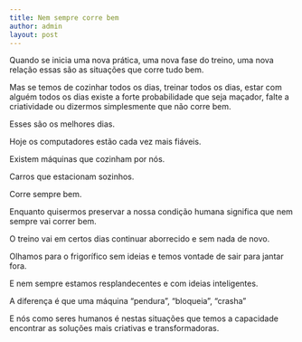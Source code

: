 ```yaml
---
title: Nem sempre corre bem
author: admin
layout: post
---
```

Quando se inicia uma nova prática, uma nova fase do treino, uma nova relação essas são as situações que corre tudo bem.

Mas se temos de cozinhar todos os dias, treinar todos os dias, estar com alguém todos os dias existe a forte probabilidade que seja maçador, falte a criatividade ou dizermos simplesmente que não corre bem.

Esses são os melhores dias.

Hoje os computadores estão cada vez mais fiáveis.

Existem máquinas que cozinham por nós.

Carros que estacionam sozinhos.

Corre sempre bem.

Enquanto quisermos preservar a nossa condição humana significa que nem sempre vai correr bem.

O treino vai em certos dias continuar aborrecido e sem nada de novo.

Olhamos para o frigorífico sem ideias e temos vontade de sair para jantar fora.

E nem sempre estamos resplandecentes e com ideias inteligentes.

A diferença é que uma máquina &#8220;pendura&#8221;, &#8220;bloqueia&#8221;, &#8220;crasha&#8221;

E nós como seres humanos é nestas situações que temos a capacidade encontrar as soluções mais criativas e transformadoras.
